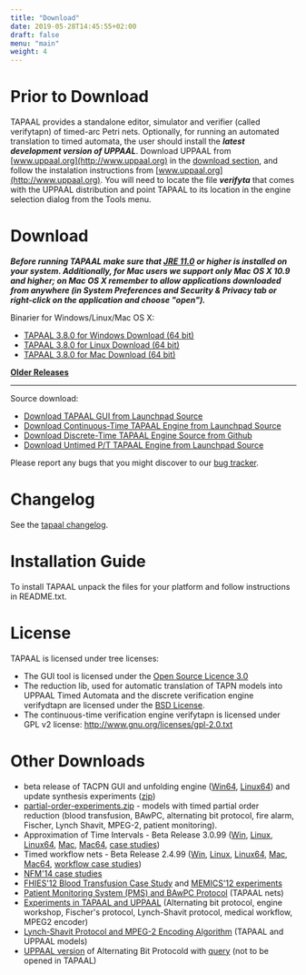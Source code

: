 ```yaml
---
title: "Download"
date: 2019-05-28T14:45:55+02:00
draft: false
menu: "main"
weight: 4
---
```



# Prior to Download

TAPAAL provides a standalone editor, simulator and verifier (called verifytapn) of timed-arc Petri nets. Optionally, for running an automated translation to timed automata, the user should install the ***latest development version of UPPAAL***. 
Download UPPAAL from [www.uppaal.org](http://www.uppaal.org) in the [download section](http://www.it.uu.se/research/group/darts/uppaal/download.shtml), and follow the instalation instructions from [www.uppaal.org](http://www.uppaal.org). You will need to locate the file ***verifyta*** that comes with the UPPAAL distribution and point TAPAAL to its location in the engine selection dialog from the Tools menu.
		
# Download

***Before running TAPAAL make sure that [JRE 11.0](http://java.sun.com/javase/downloads/) or higher is installed on your system. Additionally, for Mac users we support only Mac OS X 10.9 and higher; on Mac OS X remember to allow applications downloaded from anywhere (in System Preferences and Security & Privacy tab or right-click on the application and choose "open").***

Binarier for Windows/Linux/Mac OS X:

  * [TAPAAL 3.8.0 for Windows Download (64 bit)](https://download.tapaal.net/tapaal/tapaal-3.8/tapaal-3.8.0-win64.zip)
  * [TAPAAL 3.8.0 for Linux Download (64 bit)](https://download.tapaal.net/tapaal/tapaal-3.8/tapaal-3.8.0-linux64.zip)
  * [TAPAAL 3.8.0 for Mac Download (64 bit)](https://download.tapaal.net/tapaal/tapaal-3.8/tapaal-3.8.0-mac64.dmg)
  
[**Older Releases**](older-releases/)

-----------------------

Source download:

  * [Download TAPAAL GUI from Launchpad Source](https://code.launchpad.net/tapaal/)
  * [Download Continuous-Time TAPAAL Engine from Launchpad Source](https://code.launchpad.net/verifytapn)
  * [Download Discrete-Time TAPAAL Engine Source from Github](https://github.com/tapaal/verifydtapn)
  * [Download Untimed P/T TAPAAL Engine from Launchpad Source](https://code.launchpad.net/verifypn)

Please report any bugs that you might discover to our [bug tracker](https://bugs.launchpad.net/tapaal).

# Changelog

See the [tapaal changelog](changelog).

# Installation Guide
To install TAPAAL unpack the files for your platform and follow instructions in README.txt.

# License 
TAPAAL is licensed under tree licenses: 

  * The GUI tool is licensed under the [Open Source Licence 3.0](http://www.opensource.org/licenses/osl-3.0.php)
  * The reduction lib, used for automatic translation of TAPN models into UPPAAL Timed Automata and the discrete verification engine verifydtapn are licensed under the [BSD License](http://www.opensource.org/licenses/bsd-license.php). 
  * The continuous-time verification engine verifytapn is licensed under GPL v2 license: http://www.gnu.org/licenses/gpl-2.0.txt
  		
# Other Downloads

* beta release of TACPN GUI and unfolding engine ([Win64](http://download.tapaal.net/fileadmin/download/tapaal-3.5/tapaal-dev-beta1-win64.zip "Initiates file download"), [Linux64](http://download.tapaal.net/fileadmin/download/tapaal-3.5/tapaal-dev-beta1-linux64.zip "Initiates file download")) and update synthesis experiments ([zip](http://download.tapaal.net/fileadmin/download/tapaal-3.5/experiments.zip "Initiates file download"))
*   [partial-order-experiments.zip](http://download.tapaal.net/fileadmin/download/resources/partial-order-experiments.zip "Initiates file download") - models with timed partial order reduction (blood transfusion, BAwPC, alternating bit protocol, fire alarm, Fischer, Lynch Shavit, MPEG-2, patient monitoring).
*   Approximation of Time Intervals - Beta Release 3.0.99 ([Win](http://download.tapaal.net/fileadmin/download/tapaal-3.0/tapaal-3.0.99-win.zip "Initiates file download"), [Linux](http://download.tapaal.net/fileadmin/download/tapaal-3.0/tapaal-3.0.99-linux.zip "Initiates file download"), [Linux64](http://download.tapaal.net/fileadmin/download/tapaal-3.0/tapaal-3.0.99-linux64.zip "Initiates file download"), [Mac](http://download.tapaal.net/fileadmin/download/tapaal-3.0/tapaal-3.0.99-mac.dmg "Initiates file download"), [Mac64](http://download.tapaal.net/fileadmin/download/tapaal-3.0/tapaal-3.0.99-mac64.dmg "Initiates file download"), [case studies](http://download.tapaal.net/fileadmin/download/tapaal-3.0/models.zip "Initiates file download"))
*   Timed workflow nets - Beta Release 2.4.99 ([Win](http://download.tapaal.net/fileadmin/download/tapaal-2.4/tapaal-2.4.99-win.zip "Initiates file download"), [Linux](http://download.tapaal.net/fileadmin/download/tapaal-2.4/tapaal-2.4.99-linux.zip "Initiates file download"), [Linux64](http://download.tapaal.net/fileadmin/download/tapaal-2.4/tapaal-2.4.99-linux64.zip "Initiates file download"), [Mac](http://download.tapaal.net/fileadmin/download/tapaal-2.4/tapaal-2.4.99-mac.dmg "Initiates file download"), [Mac64](http://download.tapaal.net/fileadmin/download/tapaal-2.4/tapaal-2.4.99-mac64.dmg "Initiates file download"), [workflow case studies](http://download.tapaal.net/fileadmin/download/tapaal-2.4/workflows.zip "Initiates file download"))
*   [NFM'14 case studies](http://download.tapaal.net/fileadmin/download/resources/nfm14-experiments.zip "Initiates file download")
*   [FHIES'12 Blood Transfusion Case Study](http://download.tapaal.net/fileadmin/download/resources/FHIES12-blood-transfusion.zip "Initiates file download") and [MEMICS'12 experiments](http://download.tapaal.net/fileadmin/download/resources/MEMICS-experiments.zip "Initiates file download")
*   [Patient Monitoring System (PMS) and BAwPC Protocol](http://download.tapaal.net/fileadmin/download/resources/PMS-BAwPC.zip "Initiates file download") (TAPAAL nets)
*   [Experiments in TAPAAL and UPPAAL](http://download.tapaal.net/fileadmin/download/resources/experiments-journal.zip) (Alternating bit protocol, engine workshop, Fischer's protocol, Lynch-Shavit protocol, medical workflow, MPEG2 encoder)
*   [Lynch-Shavit Protocol and MPEG-2 Encoding Algorithm](http://download.tapaal.net/fileadmin/download/resources/lynch-shavit-and-mpeg2-models.zip) (TAPAAL and UPPAAL models)
*   [UPPAAL version](http://download.tapaal.net/fileadmin/download/tapaal-1.1/abp.xml "Initiates file download") of Alternating Bit Protocold with [query](http://download.tapaal.net/fileadmin/download/tapaal-1.1/abp.q "Initiates file download") (not to be opened in TAPAAL)
